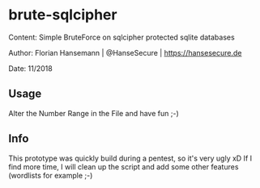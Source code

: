 # brute-sqlcipher

Content: Simple BruteForce on sqlcipher protected sqlite databases

Author: Florian Hansemann | @HanseSecure | https://hansesecure.de

Date: 11/2018

## Usage
Alter the Number Range in the File and have fun ;-)


## Info
This prototype was quickly build during a pentest, so it's very ugly xD
If I find more time, I will clean up the script and add some other features (wordlists for example ;-)
